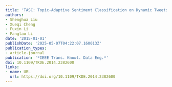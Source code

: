 ```yaml
---
title: 'TASC: Topic-Adaptive Sentiment Classification on Dynamic Tweets'
authors:
- Shenghua Liu
- Xueqi Cheng
- Fuxin Li
- Fangtao Li
date: '2015-01-01'
publishDate: '2025-05-07T04:22:07.160013Z'
publication_types:
- article-journal
publication: '*IEEE Trans. Knowl. Data Eng.*'
doi: 10.1109/TKDE.2014.2382600
links:
- name: URL
  url: https://doi.org/10.1109/TKDE.2014.2382600
---
```

